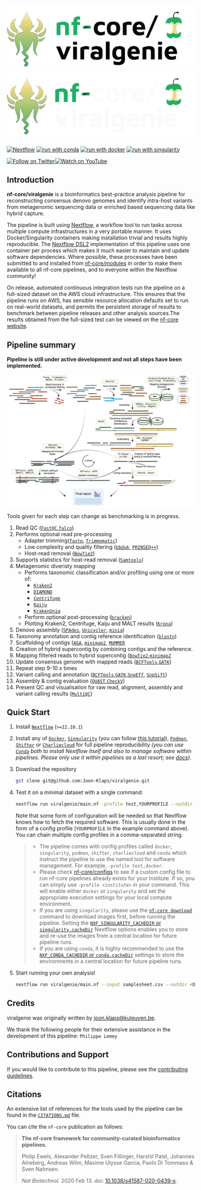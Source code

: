 # ![nf-core/viralgenie](docs/images/nf-core-viralgenie_logo_light.png#gh-light-mode-only) ![nf-core/viralgenie](docs/images/nf-core-viralgenie_logo_dark.png#gh-dark-mode-only)

<!--[![AWS CI](https://img.shields.io/badge/CI%20tests-full%20size-FF9900?labelColor=000000&logo=Amazon%20AWS)](https://nf-co.re/viralgenie/results)
[![Cite with Zenodo](http://img.shields.io/badge/DOI-10.5281/zenodo.XXXXXXX-1073c8?labelColor=000000)](https://doi.org/10.5281/zenodo.XXXXXXX)
-->
[![Nextflow](https://img.shields.io/badge/nextflow%20DSL2-%E2%89%A522.10.1-23aa62.svg)](https://www.nextflow.io/)
[![run with conda](http://img.shields.io/badge/run%20with-conda-3EB049?labelColor=000000&logo=anaconda)](https://docs.conda.io/en/latest/)
[![run with docker](https://img.shields.io/badge/run%20with-docker-0db7ed?labelColor=000000&logo=docker)](https://www.docker.com/)
[![run with singularity](https://img.shields.io/badge/run%20with-singularity-1d355c.svg?labelColor=000000)](https://sylabs.io/docs/)
<!--
[![Launch on Nextflow Tower](https://img.shields.io/badge/Launch%20%F0%9F%9A%80-Nextflow%20Tower-%234256e7)](https://tower.nf/launch?pipeline=https://github.com/nf-core/viralgenie)

[![Get help on Slack](http://img.shields.io/badge/slack-nf--core%20%23viralgenie-4A154B?labelColor=000000&logo=slack)](https://nfcore.slack.com/channels/viralgenie)
-->
[![Follow on Twitter](http://img.shields.io/badge/twitter-%40nf__core-1DA1F2?labelColor=000000&logo=twitter)](https://twitter.com/nf_core)[![Watch on YouTube](http://img.shields.io/badge/youtube-nf--core-FF0000?labelColor=000000&logo=youtube)](https://www.youtube.com/c/nf-core)

## Introduction

<!-- TODO nf-core: Write a 1-2 sentence summary of what data the pipeline is for and what it does -->

**nf-core/viralgenie** is a bioinformatics best-practice analysis pipeline for reconstructing consensus denovo genomes and identify intra-host variants from metagenomic sequencing data or enriched based sequencing data like hybrid capture.

The pipeline is built using [Nextflow](https://www.nextflow.io), a workflow tool to run tasks across multiple compute infrastructures in a very portable manner. It uses Docker/Singularity containers making installation trivial and results highly reproducible. The [Nextflow DSL2](https://www.nextflow.io/docs/latest/dsl2.html) implementation of this pipeline uses one container per process which makes it much easier to maintain and update software dependencies. Where possible, these processes have been submitted to and installed from [nf-core/modules](https://github.com/nf-core/modules) in order to make them available to all nf-core pipelines, and to everyone within the Nextflow community!

<!-- TODO nf-core: Add full-sized test dataset and amend the paragraph below if applicable -->

On release, automated continuous integration tests run the pipeline on a full-sized dataset on the AWS cloud infrastructure. This ensures that the pipeline runs on AWS, has sensible resource allocation defaults set to run on real-world datasets, and permits the persistent storage of results to benchmark between pipeline releases and other analysis sources.The results obtained from the full-sized test can be viewed on the [nf-core website](https://nf-co.re/viralgenie/results).

## Pipeline summary

__Pipeline is still under active development and not all steps have been implemented.__

![viral-genie-workflow](docs/images/workflow-v3.png)
<!-- TODO nf-core: Fill in short bullet-pointed list of the default steps in the pipeline -->
<!-- TODO nf-core: include the [`???`] in all steps-->

Tools given for each step can change as benchmarking is in progress.
1. Read QC ([`FastQC`](https://www.bioinformatics.babraham.ac.uk/projects/fastqc/),[`falco`](https://github.com/smithlabcode/falco))
2. Performs optional read pre-processing
   - Adapter trimming([`fastp`](https://github.com/OpenGene/fastp), [`Trimmomatic`](https://github.com/usadellab/Trimmomatic))
   - Low complexity and quality filtering ([`bbduk`](https://jgi.doe.gov/data-and-tools/software-tools/bbtools/), [`PRINSEQ++`](https://github.com/Adrian-Cantu/PRINSEQ-plus-plus))
   - Host-read removal ([`BowTie2`](http://bowtie-bio.sourceforge.net/bowtie2/))
3. Supports statistics for host-read removal ([`Samtools`](http://www.htslib.org/))
4. Metagenomic diveristy mapping
   - Performs taxonomic classification and/or profiling using one or more of:
     + [`Kraken2`](https://ccb.jhu.edu/software/kraken2/)
     + [`DIAMOND`](https://github.com/bbuchfink/diamond)
     + [`Centrifuge`](https://ccb.jhu.edu/software/centrifuge/)
     + [`Kaiju`](https://kaiju.binf.ku.dk/)
     + [`KrakenUniq`](https://github.com/fbreitwieser/krakenuniq)
   - Perform optional post-processing ([`bracken`](https://ccb.jhu.edu/software/bracken/))
   - Plotting Kraken2, Centrifuge, Kaiju and MALT results ([`Krona`](https://hpc.nih.gov/apps/kronatools.html))
5. Denovo assembly ([`SPAdes`](http://cab.spbu.ru/software/spades/), [`Unicycler`](https://github.com/rrwick/Unicycler), [`minia`](https://github.com/GATB/minia))
6. Taxonomy annotation and contig reference identification ([`blastn`](https://blast.ncbi.nlm.nih.gov/Blast.cgi?PAGE_TYPE=BlastSearch))
7. Scaffolding of contigs ([`AGA`](https://github.com/emweb/aga), [`minimap2`](https://github.com/lh3/minimap2), [`MUMMER`](https://github.com/mummer4/mummer)
8. Creation of hybrid supercontig by combining contigs and the reference.
9. Mapping filtered reads to hybrid supercontig ([`BowTie2`](http://bowtie-bio.sourceforge.net/bowtie2/),[`minimap2`](https://github.com/lh3/minimap2)
10. Update consensus genome with mapped reads ([`BCFTools`](http://samtools.github.io/bcftools/bcftools.html),[`GATK`](https://github.com/broadinstitute/gatk))
11. Repeat step 9-10 x times
12. Variant calling and annotation ([`BCFTools`](http://samtools.github.io/bcftools/bcftools.html),[`GATK`](https://github.com/broadinstitute/gatk),[`SnpEff`](http://snpeff.sourceforge.net/SnpEff.html), [`SnpSift`](http://snpeff.sourceforge.net/SnpSift.html))
13. Assembly & contig evaluation ([`QUAST`](http://quast.sourceforge.net/quast),[`CheckV`](https://bitbucket.org/berkeleylab/checkv/src/master/))
14. Present QC and visualisation for raw read, alignment, assembly and variant calling results ([`MultiQC`](http://multiqc.info/))

## Quick Start

1. Install [`Nextflow`](https://www.nextflow.io/docs/latest/getstarted.html#installation) (`>=22.10.1`)

2. Install any of [`Docker`](https://docs.docker.com/engine/installation/), [`Singularity`](https://www.sylabs.io/guides/3.0/user-guide/) (you can follow [this tutorial](https://singularity-tutorial.github.io/01-installation/)), [`Podman`](https://podman.io/), [`Shifter`](https://nersc.gitlab.io/development/shifter/how-to-use/) or [`Charliecloud`](https://hpc.github.io/charliecloud/) for full pipeline reproducibility _(you can use [`Conda`](https://conda.io/miniconda.html) both to install Nextflow itself and also to manage software within pipelines. Please only use it within pipelines as a last resort; see [docs](https://nf-co.re/usage/configuration#basic-configuration-profiles))_.

3. Download the repository
   ```bash
   git clone git@github.com:Joon-Klaps/viralgenie.git
   ```

4. Test it on a minimal dataset with a single command:

   ```bash
   nextflow run viralgenie/main.nf -profile test,YOURPROFILE --outdir <OUTDIR>
   ```

   Note that some form of configuration will be needed so that Nextflow knows how to fetch the required software. This is usually done in the form of a config profile (`YOURPROFILE` in the example command above). You can chain multiple config profiles in a comma-separated string.

   > - The pipeline comes with config profiles called `docker`, `singularity`, `podman`, `shifter`, `charliecloud` and `conda` which instruct the pipeline to use the named tool for software management. For example, `-profile test,docker`.
   > - Please check [nf-core/configs](https://github.com/nf-core/configs#documentation) to see if a custom config file to run nf-core pipelines already exists for your Institute. If so, you can simply use `-profile <institute>` in your command. This will enable either `docker` or `singularity` and set the appropriate execution settings for your local compute environment.
   > - If you are using `singularity`, please use the [`nf-core download`](https://nf-co.re/tools/#downloading-pipelines-for-offline-use) command to download images first, before running the pipeline. Setting the [`NXF_SINGULARITY_CACHEDIR` or `singularity.cacheDir`](https://www.nextflow.io/docs/latest/singularity.html?#singularity-docker-hub) Nextflow options enables you to store and re-use the images from a central location for future pipeline runs.
   > - If you are using `conda`, it is highly recommended to use the [`NXF_CONDA_CACHEDIR` or `conda.cacheDir`](https://www.nextflow.io/docs/latest/conda.html) settings to store the environments in a central location for future pipeline runs.

4. Start running your own analysis!

   ```bash
   nextflow run viralgenie/main.nf --input samplesheet.csv --outdir <OUTDIR> -profile <docker/singularity/podman/shifter/charliecloud/conda/institute>
   ```

 <!-- TODO: Make a github wiki
## Documentation

The nf-core/viralgenie pipeline comes with documentation about the pipeline [usage](https://nf-co.re/viralgenie/usage), [parameters](https://nf-co.re/viralgenie/parameters) and [output](https://nf-co.re/viralgenie/output).
-->
## Credits

viralgenie was originally written by joon.klaps@kuleuven.be.

We thank the following people for their extensive assistance in the development of this pipeline:
`Philippe Lemey`

<!-- TODO nf-core: If applicable, make list of people who have also contributed -->

## Contributions and Support

If you would like to contribute to this pipeline, please see the [contributing guidelines](.github/CONTRIBUTING.md).
<!--
For further information or help, don't hesitate to get in touch on the [Slack `#viralgenie` channel](https://nfcore.slack.com/channels/viralgenie) (you can join with [this invite](https://nf-co.re/join/slack)).
-->

## Citations

<!-- TODO nf-core: Add citation for pipeline after first release. Uncomment lines below and update Zenodo doi and badge at the top of this file. -->
<!-- If you use  nf-core/viralgenie for your analysis, please cite it using the following doi: [10.5281/zenodo.XXXXXX](https://doi.org/10.5281/zenodo.XXXXXX) -->

<!-- TODO nf-core: Add bibliography of tools and data used in your pipeline -->

An extensive list of references for the tools used by the pipeline can be found in the [`CITATIONS.md`](CITATIONS.md) file.

You can cite the `nf-core` publication as follows:

> **The nf-core framework for community-curated bioinformatics pipelines.**
>
> Philip Ewels, Alexander Peltzer, Sven Fillinger, Harshil Patel, Johannes Alneberg, Andreas Wilm, Maxime Ulysse Garcia, Paolo Di Tommaso & Sven Nahnsen.
>
> _Nat Biotechnol._ 2020 Feb 13. doi: [10.1038/s41587-020-0439-x](https://dx.doi.org/10.1038/s41587-020-0439-x).
